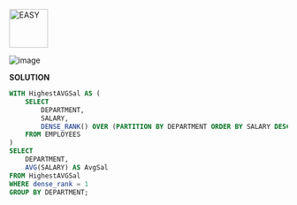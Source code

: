 <img src="https://img.shields.io/badge/EASY-green" alt="EASY" width="70"> 
 
![image](https://github.com/user-attachments/assets/f9ed2d30-cf67-4e06-91c9-f99a00c21052)

**SOLUTION**

```sql
WITH HighestAVGSal AS (
    SELECT 
        DEPARTMENT, 
        SALARY,
        DENSE_RANK() OVER (PARTITION BY DEPARTMENT ORDER BY SALARY DESC) as dense_rank
    FROM EMPLOYEES
)
SELECT  
    DEPARTMENT,
    AVG(SALARY) AS AvgSal
FROM HighestAVGSal
WHERE dense_rank = 1
GROUP BY DEPARTMENT;
```
